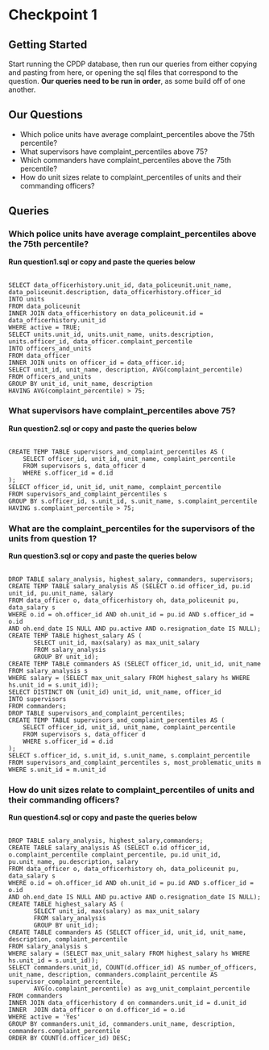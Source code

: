# Checkpoint 1

## Getting Started
Start running the CPDP database, then run our queries from either copying and pasting from here, or opening the sql files that correspond to the question. **Our queries need to be run in order**, as some build off of one another.

## Our Questions
* Which police units have average complaint_percentiles above the 75th percentile?
* What supervisors have complaint_percentiles above 75?
* Which commanders have complaint_percentiles above the 75th percentile?
* How do unit sizes relate to complaint_percentiles of units and their commanding officers?


## Queries

### Which police units have average complaint_percentiles above the 75th percentile?
**Run question1.sql or copy and paste the queries below**
<br><br>
```
SELECT data_officerhistory.unit_id, data_policeunit.unit_name, data_policeunit.description, data_officerhistory.officer_id
INTO units
FROM data_policeunit
INNER JOIN data_officerhistory on data_policeunit.id = data_officerhistory.unit_id
WHERE active = TRUE;
SELECT units.unit_id, units.unit_name, units.description, units.officer_id, data_officer.complaint_percentile
INTO officers_and_units
FROM data_officer
INNER JOIN units on officer_id = data_officer.id;
SELECT unit_id, unit_name, description, AVG(complaint_percentile)
FROM officers_and_units
GROUP BY unit_id, unit_name, description
HAVING AVG(complaint_percentile) > 75;
```

### What supervisors have complaint_percentiles above 75?
**Run question2.sql or copy and paste the queries below**
<br><br>
```
CREATE TEMP TABLE supervisors_and_complaint_percentiles AS (
    SELECT officer_id, unit_id, unit_name, complaint_percentile
    FROM supervisors s, data_officer d
    WHERE s.officer_id = d.id
);
SELECT officer_id, unit_id, unit_name, complaint_percentile
FROM supervisors_and_complaint_percentiles s
GROUP BY s.officer_id, s.unit_id, s.unit_name, s.complaint_percentile
HAVING s.complaint_percentile > 75;
```


### What are the complaint_percentiles for the supervisors of the units from question 1?
**Run question3.sql or copy and paste the queries below**
<br><br>
```
DROP TABLE salary_analysis, highest_salary, commanders, supervisors;
CREATE TEMP TABLE salary_analysis AS (SELECT o.id officer_id, pu.id unit_id, pu.unit_name, salary
FROM data_officer o, data_officerhistory oh, data_policeunit pu, data_salary s
WHERE o.id = oh.officer_id AND oh.unit_id = pu.id AND s.officer_id = o.id
AND oh.end_date IS NULL AND pu.active AND o.resignation_date IS NULL);
CREATE TEMP TABLE highest_salary AS (
       SELECT unit_id, max(salary) as max_unit_salary
       FROM salary_analysis
       GROUP BY unit_id);
CREATE TEMP TABLE commanders AS (SELECT officer_id, unit_id, unit_name
FROM salary_analysis s
WHERE salary = (SELECT max_unit_salary FROM highest_salary hs WHERE hs.unit_id = s.unit_id));
SELECT DISTINCT ON (unit_id) unit_id, unit_name, officer_id
INTO supervisors
FROM commanders;
DROP TABLE supervisors_and_complaint_percentiles;
CREATE TEMP TABLE supervisors_and_complaint_percentiles AS (
    SELECT officer_id, unit_id, unit_name, complaint_percentile
    FROM supervisors s, data_officer d
    WHERE s.officer_id = d.id
);
SELECT s.officer_id, s.unit_id, s.unit_name, s.complaint_percentile
FROM supervisors_and_complaint_percentiles s, most_problematic_units m
WHERE s.unit_id = m.unit_id
```


### How do unit sizes relate to complaint_percentiles of units and their commanding officers?
**Run question4.sql or copy and paste the queries below** 
<br><br>

```
DROP TABLE salary_analysis, highest_salary,commanders;
CREATE TABLE salary_analysis AS (SELECT o.id officer_id, o.complaint_percentile complaint_percentile, pu.id unit_id, pu.unit_name, pu.description, salary
FROM data_officer o, data_officerhistory oh, data_policeunit pu, data_salary s
WHERE o.id = oh.officer_id AND oh.unit_id = pu.id AND s.officer_id = o.id
AND oh.end_date IS NULL AND pu.active AND o.resignation_date IS NULL);
CREATE TABLE highest_salary AS (
       SELECT unit_id, max(salary) as max_unit_salary
       FROM salary_analysis
       GROUP BY unit_id);
CREATE TABLE commanders AS (SELECT officer_id, unit_id, unit_name, description, complaint_percentile
FROM salary_analysis s
WHERE salary = (SELECT max_unit_salary FROM highest_salary hs WHERE hs.unit_id = s.unit_id));
SELECT commanders.unit_id, COUNT(d.officer_id) AS number_of_officers, unit_name, description, commanders.complaint_percentile AS supervisor_complaint_percentile,
       AVG(o.complaint_percentile) as avg_unit_complaint_percentile
FROM commanders
INNER JOIN data_officerhistory d on commanders.unit_id = d.unit_id
INNER  JOIN data_officer o on d.officer_id = o.id
WHERE active = 'Yes'
GROUP BY commanders.unit_id, commanders.unit_name, description, commanders.complaint_percentile
ORDER BY COUNT(d.officer_id) DESC;
```
